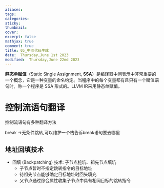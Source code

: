 ```yaml
---
aliases: 
tags: 
categories:
sticky:
thumbnail:
cover: 
excerpt: false
mathjax: true
comment: true
title: 05_中间代码生成
date:  Thursday,June 1st 2023
modified:  Thursday,June 22nd 2023
---
```


**静态单赋值**（Static Single Assignment, **SSA**）是编译器中间表示中非常重要的一个概念，它是一种变量的命名约定。当程序中的每个变量都有且只有一个赋值语句时，称一个程序是 SSA 形式的。LLVM IR采用静态单赋值。

# 控制流语句翻译


控制流语句有多种翻译方法

break ->无条件跳转,可以维护一个栈告诉break语句要去哪里

## 地址回填技术

- 回填 (Backpatching) 技术: 子节点挖坑、祖先节点填坑
	- 子节点暂时不指定跳转指令的目标地址 
	- 待祖先节点能够确定目标地址时回头填充
	- 父节点通过综合属性收集子节点中具有相同目标的跳转指令

